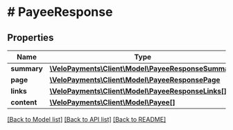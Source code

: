 # # PayeeResponse

## Properties

Name | Type | Description | Notes
------------ | ------------- | ------------- | -------------
**summary** | [**\VeloPayments\Client\Model\PayeeResponseSummary**](PayeeResponseSummary.md) |  | [optional] 
**page** | [**\VeloPayments\Client\Model\PayeeResponsePage**](PayeeResponsePage.md) |  | [optional] 
**links** | [**\VeloPayments\Client\Model\PayeeResponseLinks[]**](PayeeResponseLinks.md) |  | [optional] 
**content** | [**\VeloPayments\Client\Model\Payee[]**](Payee.md) |  | [optional] 

[[Back to Model list]](../../README.md#documentation-for-models) [[Back to API list]](../../README.md#documentation-for-api-endpoints) [[Back to README]](../../README.md)


